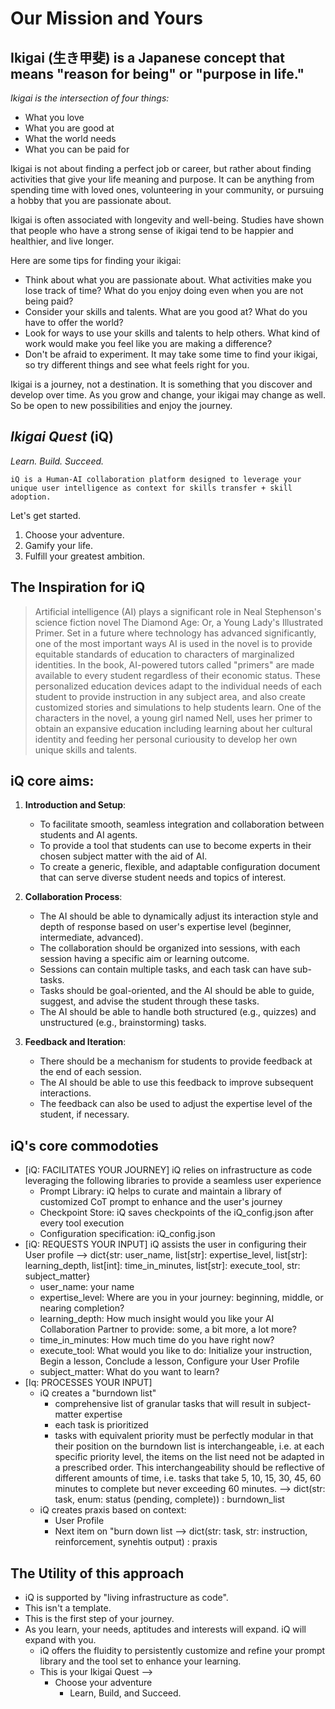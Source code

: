 # **Our Mission and Yours**

## Ikigai (生き甲斐) is a Japanese concept that means "reason for being" or "purpose in life."

*Ikigai is the intersection of four things:*

- What you love
- What you are good at
- What the world needs
- What you can be paid for

Ikigai is not about finding a perfect job or career, but rather about finding activities that give your life meaning and purpose. It can be anything from spending time with loved ones, volunteering in your community, or pursuing a hobby that you are passionate about.

Ikigai is often associated with longevity and well-being. Studies have shown that people who have a strong sense of ikigai tend to be happier and healthier, and live longer.

Here are some tips for finding your ikigai:

- Think about what you are passionate about. What activities make you lose track of time? What do you enjoy doing even when you are not being paid?
- Consider your skills and talents. What are you good at? What do you have to offer the world?
- Look for ways to use your skills and talents to help others. What kind of work would make you feel like you are making a difference?
- Don't be afraid to experiment. It may take some time to find your ikigai, so try different things and see what feels right for you.

Ikigai is a journey, not a destination. It is something that you discover and develop over time. As you grow and change, your ikigai may change as well. So be open to new possibilities and enjoy the journey.

## *Ikigai Quest* (iQ)
*Learn. Build. Succeed.*

`iQ is a Human-AI collaboration platform designed to leverage your unique user intelligence as context for skills transfer + skill adoption.`

Let's get started.
1. Choose your adventure.
2. Gamify your life.
3. Fulfill your greatest ambition.

## The Inspiration for iQ

> Artificial intelligence (AI) plays a significant role in Neal Stephenson's science fiction novel The Diamond Age: Or, a Young Lady's Illustrated Primer. Set in a future where technology has advanced significantly, one of the most important ways AI is used in the novel is to provide equitable standards of education to characters of marginalized identities. In the book, AI-powered tutors called "primers" are made available to every student regardless of their economic status. These personalized education devices adapt to the individual needs of each student to provide instruction in any subject area, and also create customized stories and simulations to help students learn.  One of the characters in the novel, a young girl named Nell, uses her primer to obtain an expansive education including learning about her cultural identity and feeding her personal curiousity to develop her own unique skills and talents.

## iQ core aims:

1. **Introduction and Setup**:
    - To facilitate smooth, seamless integration and collaboration between students and AI agents.
    - To provide a tool that students can use to become experts in their chosen subject matter with the aid of AI.
    - To create a generic, flexible, and adaptable configuration document that can serve diverse student needs and topics of interest.

2. **Collaboration Process**:
    - The AI should be able to dynamically adjust its interaction style and depth of response based on user's expertise level (beginner, intermediate, advanced).
    - The collaboration should be organized into sessions, with each session having a specific aim or learning outcome.
    - Sessions can contain multiple tasks, and each task can have sub-tasks.
    - Tasks should be goal-oriented, and the AI should be able to guide, suggest, and advise the student through these tasks.
    - The AI should be able to handle both structured (e.g., quizzes) and unstructured (e.g., brainstorming) tasks.

3. **Feedback and Iteration**:
    - There should be a mechanism for students to provide feedback at the end of each session.
    - The AI should be able to use this feedback to improve subsequent interactions.
    - The feedback can also be used to adjust the expertise level of the student, if necessary.

## iQ's core commodoties

- [iQ: FACILITATES YOUR JOURNEY] iQ relies on infrastructure as code leveraging the following libraries to provide a seamless user experience
  - Prompt Library: iQ helps to curate and maintain a library of customized CoT prompt to enhance and the user's journey
  - Checkpoint Store: iQ saves checkpoints of the iQ_config.json after every tool execution
  - Configuration specification: iQ_config.json
- [iQ: REQUESTS YOUR INPUT] iQ assists the user in configuring their User profile --> dict{str: user_name, list[str]: expertise_level, list[str]: learning_depth, list[int]: time_in_minutes, list[str]: execute_tool, str: subject_matter}
  - user_name: your name
  - expertise_level: Where are you in your journey: beginning, middle, or nearing completion?
  - learning_depth: How much insight would you like your AI Collaboration Partner to provide: some, a bit more, a lot more?
  - time_in_minutes: How much time do you have right now?
  - execute_tool: What would you like to do: Initialize your instruction, Begin a lesson, Conclude a lesson, Configure your User Profile
  - subject_matter: What do you want to learn? 
- [Iq: PROCESSES YOUR INPUT] 
  - iQ creates a "burndown list"
      - comprehensive list of granular tasks that will result in subject-matter expertise
      - each task is prioritized
      - tasks with equivalent priority must be perfectly modular in that their position on the burndown list is interchangeable, i.e. at each specific priority level, the items on the list need not be adapted in a prescribed order.  This interchangeability should be reflective of different amounts of time, i.e. tasks that take 5, 10, 15, 30, 45, 60 minutes to complete but never exceeding 60 minutes.
        --> dict(str: task, enum: status (pending, complete)) : burndown_list
  - iQ creates praxis based on context:
      - User Profile
      - Next item on "burn down list
        --> dict(str: task, str: instruction, reinforcement, synehtis output) : praxis


## The Utility of this approach

- iQ is supported by "living infrastructure as code".  
- This isn't a template.
- This is the first step of your journey.  
- As you learn, your needs, aptitudes and interests will expand.  iQ will expand with you.
  - iQ offers the fluidity to persistently customize and refine your prompt library and the tool set to enhance your learning.
  - This is your Ikigai Quest --> 
    - Choose your adventure
      - Learn, Build, and Succeed.  